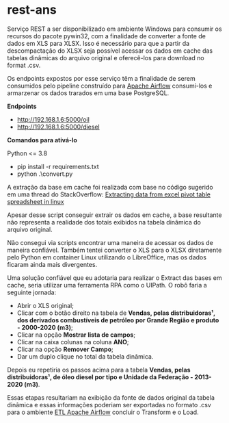 # rest-ans
Serviço REST a ser disponibilizado em ambiente Windows para consumir os recursos do pacote pywin32, com a finalidade de converter a fonte de dados em XLS para XLSX.
Isso é necessário para que a partir da descompactação do XLSX seja possível acessar os dados em cache das tabelas dinâmicas do arquivo original e oferecê-los para download no format .csv.

Os endpoints expostos por esse serviço têm a finalidade de serem consumidos pelo pipeline construído para [Apache Airflow](https://github.com/marquesini/etl-ans/tree/master) consumí-los e armarzenar os dados trarados em uma base PostgreSQL.

**Endpoints**
* http://192.168.1.6:5000/oil
* http://192.168.1.6:5000/diesel

**Comandos para ativá-lo**

Python <= 3.8
* pip install -r requirements.txt
* python .\convert.py

A extração da base em cache foi realizada com base no código sugerido em uma thread do StackOverflow:
[Extracting data from excel pivot table spreadsheet in linux](https://stackoverflow.com/questions/4433952/extracting-data-from-excel-pivot-table-spreadsheet-in-linux)

Apesar desse script conseguir extrair os dados em cache, a base resultante não representa a realidade dos totais exibidos na tabela dinâmica do arquivo original.

Não consegui via scripts encontrar uma maneira de acessar os dados de maneira confiável. Também tentei converter o XLS para o XLSX diretamente pelo Python em container Linux utilizando o LibreOffice, mas os dados ficaram ainda mais divergentes.

Uma solução confiável que eu adotaria para realizar o Extract das bases em cache, seria utilizar uma ferramenta RPA como o UIPath. O robô faria a seguinte jornada:
* Abrir o XLS original;
* Clicar com o botão direito na tabela de **Vendas, pelas distribuidoras¹, dos derivados combustíveis de petróleo por Grande Região e produto - 2000-2020 (m3)**;
* Clicar na opção **Mostrar lista de campos**;
* Clicar na caixa colunas na coluna **ANO**;
* Clicar na opção **Remover Campo**;
* Dar um duplo clique no total da tabela dinâmica.

Depois eu repetiria os passos acima para a tabela **Vendas, pelas distribuidoras¹, de óleo diesel por tipo e Unidade da Federação - 2013-2020 (m3)**.

Essas etapas resultariam na exibição da fonte de dados original da tabela dinâmica e essas informações poderiam ser exportadas no formato .csv para o ambiente [ETL Apache Airflow](https://github.com/marquesini/etl-ans/tree/master) concluir o Transform e o Load.
